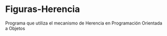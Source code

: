 # Figuras-Herencia
Programa que utiliza el mecanismo de Herencia en Programación Orientada a Objetos
